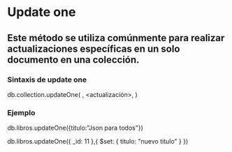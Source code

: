 # Update one 
## Este método se utiliza comúnmente para realizar actualizaciones específicas en un solo documento en una colección.

### Sintaxis de update one
db.collection.updateOne( <filtro>, <actualización>, <opciones>)

### Ejemplo
db.libros.updateOne({titulo:"Json para todos"})

db.libros.updateOne({ _id: 11 },{ $set: { titulo: "nuevo titulo" } })